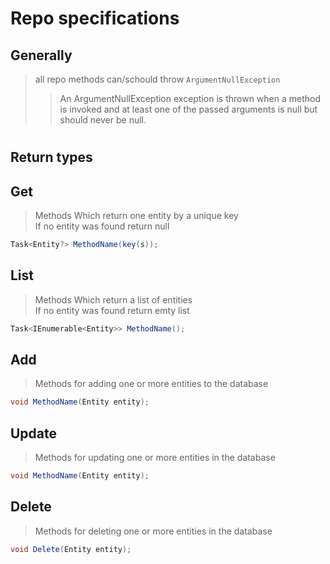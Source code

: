 # Repo specifications

## Generally
> all repo methods can/schould throw ``ArgumentNullException``  
> > An ArgumentNullException exception is thrown when a method is invoked   and at least one of the passed arguments is null but should never be null.
> #


## Return types

## Get
> Methods Which return one entity by a unique key  
> If no entity was found return null
 ```csharp 
 Task<Entity?> MethodName(key(s));
 ```


## List
> Methods Which return a list of entities  
> If no entity was found return emty list
```csharp 
Task<IEnumerable<Entity>> MethodName();
```

## Add
> Methods for adding one or more entities to the database
```csharp 
void MethodName(Entity entity);
```

## Update
> Methods for updating one or more entities in the database
```csharp 
void MethodName(Entity entity);
```

## Delete
> Methods for deleting one or more entities in the database
```csharp 
void Delete(Entity entity);
```
